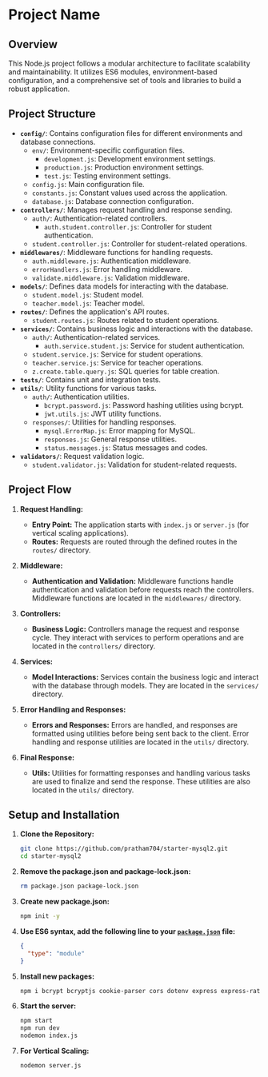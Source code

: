# Project Name

## Overview

This Node.js project follows a modular architecture to facilitate scalability and maintainability. It utilizes ES6 modules, environment-based configuration, and a comprehensive set of tools and libraries to build a robust application.

## Project Structure

- **`config/`**: Contains configuration files for different environments and database connections.
  - `env/`: Environment-specific configuration files.
    - `development.js`: Development environment settings.
    - `production.js`: Production environment settings.
    - `test.js`: Testing environment settings.
  - `config.js`: Main configuration file.
  - `constants.js`: Constant values used across the application.
  - `database.js`: Database connection configuration.
- **`controllers/`**: Manages request handling and response sending.
  - `auth/`: Authentication-related controllers.
    - `auth.student.controller.js`: Controller for student authentication.
  - `student.controller.js`: Controller for student-related operations.
- **`middlewares/`**: Middleware functions for handling requests.
  - `auth.middleware.js`: Authentication middleware.
  - `errorHandlers.js`: Error handling middleware.
  - `validate.middleware.js`: Validation middleware.
- **`models/`**: Defines data models for interacting with the database.
  - `student.model.js`: Student model.
  - `teacher.model.js`: Teacher model.
- **`routes/`**: Defines the application's API routes.
  - `student.routes.js`: Routes related to student operations.
- **`services/`**: Contains business logic and interactions with the database.
  - `auth/`: Authentication-related services.
    - `auth.service.student.js`: Service for student authentication.
  - `student.service.js`: Service for student operations.
  - `teacher.service.js`: Service for teacher operations.
  - `z.create.table.query.js`: SQL queries for table creation.
- **`tests/`**: Contains unit and integration tests.
- **`utils/`**: Utility functions for various tasks.
  - `auth/`: Authentication utilities.
    - `bcrypt.password.js`: Password hashing utilities using bcrypt.
    - `jwt.utils.js`: JWT utility functions.
  - `responses/`: Utilities for handling responses.
    - `mysql.ErrorMap.js`: Error mapping for MySQL.
    - `responses.js`: General response utilities.
    - `status.messages.js`: Status messages and codes.
- **`validators/`**: Request validation logic.
  - `student.validator.js`: Validation for student-related requests.


## Project Flow

1. **Request Handling:**
   - **Entry Point:** The application starts with `index.js` or `server.js` (for vertical scaling applications).
   - **Routes:** Requests are routed through the defined routes in the `routes/` directory.

2. **Middleware:**
   - **Authentication and Validation:** Middleware functions handle authentication and validation before requests reach the controllers. Middleware functions are located in the `middlewares/` directory.

3. **Controllers:**
   - **Business Logic:** Controllers manage the request and response cycle. They interact with services to perform operations and are located in the `controllers/` directory.

4. **Services:**
   - **Model Interactions:** Services contain the business logic and interact with the database through models. They are located in the `services/` directory.

5. **Error Handling and Responses:**
   - **Errors and Responses:** Errors are handled, and responses are formatted using utilities before being sent back to the client. Error handling and response utilities are located in the `utils/` directory.

6. **Final Response:**
   - **Utils:** Utilities for formatting responses and handling various tasks are used to finalize and send the response. These utilities are also located in the `utils/` directory.

## Setup and Installation

1. **Clone the Repository:**

   ```bash
   git clone https://github.com/pratham704/starter-mysql2.git
   cd starter-mysql2
   ```

2. **Remove the package.json and package-lock.json:**

   ```bash
   rm package.json package-lock.json
   ```

3. **Create new package.json:**

   ```bash
   npm init -y
   ```

4. **Use ES6 syntax, add the following line to your [`package.json`](command:_github.copilot.openRelativePath?%5B%7B%22scheme%22%3A%22file%22%2C%22authority%22%3A%22%22%2C%22path%22%3A%22%2Fc%3A%2FUsers%2Fprath%2FOneDrive%2FDesktop%2Fstarter%2Fpackage.json%22%2C%22query%22%3A%22%22%2C%22fragment%22%3A%22%22%7D%5D "c:\Users\prath\OneDrive\Desktop\starter\package.json") file:**

   ```json
   {
     "type": "module"
   }
   ```

5. **Install new packages:**

   ```bash
   npm i bcrypt bcryptjs cookie-parser cors dotenv express express-rate-limit helmet joi jsonwebtoken mysql mysql2 nodemon uuid
   ```

6. **Start the server:**

   ```bash
   npm start
   npm run dev
   nodemon index.js
   ```

7. **For Vertical Scaling:**

   ```bash
   nodemon server.js
   ```

